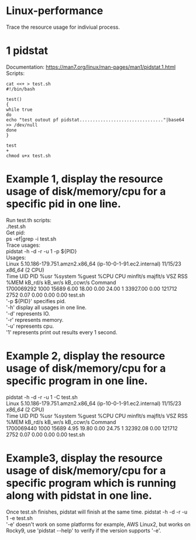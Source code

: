 # Linux-performance

Trace the resource usage for indiviual process.  
# 1 pidstat  
Documentation: https://man7.org/linux/man-pages/man1/pidstat.1.html  
Scripts:  
```
cat <<+ > test.sh
#!/bin/bash 

test()
{
while true
do 
echo "test outout pf pidstat................................"|base64 >> /dev/null 
done 
}

test 
+
chmod u+x test.sh
```
# Example 1, display the resource usage of disk/memory/cpu for a specific pid in one line.  
Run test.th scripts:  
./test.sh   
Get pid:  
ps -ef|grep -i test.sh  
Trace usages:  
pidstat -h -d -r -u 1 -p ${PID}  
Usages:  
Linux 5.10.186-179.751.amzn2.x86_64 (ip-10-0-1-91.ec2.internal)         11/15/23        _x86_64_        (2 CPU)  
       Time   UID       PID    %usr %system  %guest    %CPU   CPU  minflt/s  majflt/s     VSZ    RSS   %MEM   kB_rd/s   kB_wr/s kB_ccwr/s  Command  
 1700069292  1000     15689    6.00   18.00    0.00   24.00     1  33927.00      0.00  121712   2752   0.07      0.00      0.00      0.00  test.sh  
'-p ${PID}' specifies pid.  
'-h' display all usages in one line.  
'-d' represents IO.  
'-r' represents memory.  
'-u' represents cpu.  
'1' represents print out results every 1 second. 
# Example 2, display the resource usage of disk/memory/cpu for a specific program in one line.  
pidstat -h -d -r -u 1 -C test.sh  
Linux 5.10.186-179.751.amzn2.x86_64 (ip-10-0-1-91.ec2.internal)         11/15/23        _x86_64_        (2 CPU)  
       Time   UID       PID    %usr %system  %guest    %CPU   CPU  minflt/s  majflt/s     VSZ    RSS   %MEM   kB_rd/s   kB_wr/s kB_ccwr/s  Command  
 1700069440  1000     15689    4.95   19.80    0.00   24.75     1  32392.08      0.00  121712   2752   0.07      0.00      0.00      0.00  test.sh  
# Example3, display the resource usage of disk/memory/cpu for a specific program which is running along with pidstat in one line.
Once test.sh finishes, pidstat will finish at the same time.
 pidstat -h -d -r -u 1 -e test.sh  
 '-e' doesn't work on some platforms for example, AWS Linux2, but works on Rocky9, use 'pidstat --help' to verify if the version supports '-e'.  


